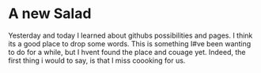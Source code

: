 # A new Salad

Yesterday and  today I learned about githubs possibilities and pages. I think its a good place to drop some words.
This is something I#ve been wanting to do for a while, but I hvent found the place and couage yet.
Indeed, the first thing i would to say, is that I miss coooking for us.
